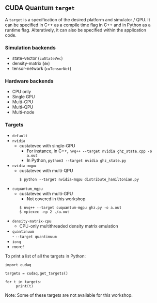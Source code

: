 ## CUDA Quantum `target` 
A `target` is a specification of the desired platform and simulator / QPU. It can be specified in C++ as a compile time flag in C++ and in Python as a runtime flag. Alteratively, it can also be specified within the application code. 

### Simulation backends
- state-vector (`cuStateVec`) 
- density-matrix (`dm`) 
- tensor-network (`cuTensorNet`)

### Hardware backends
- CPU only   
- Single GPU   
- Multi-GPU 
- Multi-QPU 
- Multi-node 

### Targets
- `default` 
- `nvidia` 
	- custatevec with single-GPU
        - For instance, in C++, `nvq++ --target nvidia ghz_state.cpp -o a.out`
        - In Python, `python3 --target nvidia ghz_state.py`  
- `nvidia-mqpu` 
	- custatevec with multi-QPU
        ```
        $ python --target nvidia-mqpu distribute_hamiltonian.py
        ```
- `cuquantum_mgpu` 
	- custatevec with multi-GPU
        - Not covered in this workshop
        ```
        $ nvq++ --target cuquantum-mgpu ghz.py -o a.out
        $ mpiexec -np 2 ./a.out
        ```
- `density-matrix-cpu` 
	- CPU-only multithreaded density matrix emulation
- `quantinuum` \
        - `--target quantinuum`
- `ionq` 
- more!

To print a list of all the targets in Python:

```
import cudaq

targets = cudaq.get_targets()

for t in targets:
     print(t)
```



Note: Some of these targets are not available for this workshop. 



